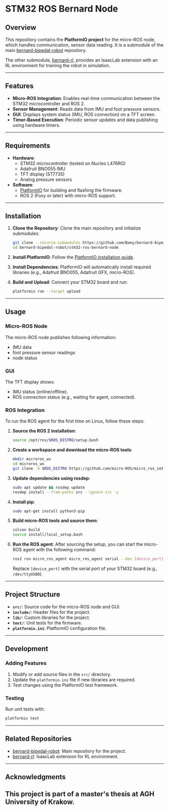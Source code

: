 # STM32 ROS Bernard Node

## Overview

This repository contains the **PlatformIO project** for the micro-ROS node, which handles communication, sensor data reading. It is a submodule of the main [bernard-bipedal-robot](https://github.com/Baey/bernard-bipedal-robot) repository.

The other submodule, [bernard-rl](https://github.com/Baey/BERNARD-RL), provides an IsaacLab extension with an RL environment for training the robot in simulation.

---

## Features

- **Micro-ROS Integration**: Enables real-time communication between the STM32 microcontroller and ROS 2.
- **Sensor Management**: Reads data from IMU and foot pressure sensors.
- **GUI**: Displays system status (IMU, ROS connection) on a TFT screen.
- **Timer-Based Execution**: Periodic sensor updates and data publishing using hardware timers.

---

## Requirements

- **Hardware**:
  - STM32 microcontroller (tested on Nucleo L476RG)
  - Adafruit BNO055 IMU
  - TFT display (ST7735)
  - Analog pressure sensors
- **Software**:
  - [PlatformIO](https://platformio.org/) for building and flashing the firmware.
  - ROS 2 (Foxy or later) with micro-ROS support.

---

## Installation

1. **Clone the Repository**:
   Clone the main repository and initialize submodules:
   ```bash
   git clone --recurse-submodules https://github.com/Baey/bernard-bipedal-robot.git
   cd bernard-bipedal-robot/stm32-ros-bernard-node
   ```

2. **Install PlatformIO**:
   Follow the [PlatformIO installation guide](https://platformio.org/install).

3. **Install Dependencies**:
   PlatformIO will automatically install required libraries (e.g., Adafruit BNO055, Adafruit GFX, micro-ROS).

4. **Build and Upload**:
   Connect your STM32 board and run:
   ```bash
   platformio run --target upload
   ```

---

## Usage

### Micro-ROS Node

The micro-ROS node publishes following information:
- IMU data
- foot pressure sensor readings
- node status

### GUI

The TFT display shows:
- IMU status (online/offline).
- ROS connection status (e.g., waiting for agent, connected).

### ROS Integration

To run the ROS agent for the first time on Linux, follow these steps:

1. **Source the ROS 2 installation**:
   ```bash
   source /opt/ros/$ROS_DISTRO/setup.bash
   ```

2. **Create a workspace and download the micro-ROS tools**:
   ```bash
   mkdir microros_ws
   cd microros_ws
   git clone -b $ROS_DISTRO https://github.com/micro-ROS/micro_ros_setup.git src/micro_ros_setup
   ```

3. **Update dependencies using rosdep**:
   ```bash
   sudo apt update && rosdep update
   rosdep install --from-paths src --ignore-src -y
   ```

4. **Install pip**:
   ```bash
   sudo apt-get install python3-pip
   ```

5. **Build micro-ROS tools and source them**:
   ```bash
   colcon build
   source install/local_setup.bash
   ```

6. **Run the ROS agent**:
   After sourcing the setup, you can start the micro-ROS agent with the following command:
   ```bash
   ros2 run micro_ros_agent micro_ros_agent serial --dev [device_port] -b 921600
   ```
   Replace `[device_port]` with the serial port of your STM32 board (e.g., `/dev/ttyUSB0`).

---

## Project Structure

- **`src/`**: Source code for the micro-ROS node and GUI.
- **`include/`**: Header files for the project.
- **`lib/`**: Custom libraries for the project.
- **`test/`**: Unit tests for the firmware.
- **`platformio.ini`**: PlatformIO configuration file.

---

## Development

### Adding Features

1. Modify or add source files in the `src/` directory.
2. Update the `platformio.ini` file if new libraries are required.
3. Test changes using the PlatformIO test framework.

### Testing

Run unit tests with:
```bash
platformio test
```

---

## Related Repositories

- [bernard-bipedal-robot](https://github.com/Baey/bernard-bipedal-robot): Main repository for the project.
- [bernard-rl](https://github.com/Baey/BERNARD-RL): IsaacLab extension for RL environment.

---

## Acknowledgments

This project is part of a master's thesis at AGH University of Krakow.
---
